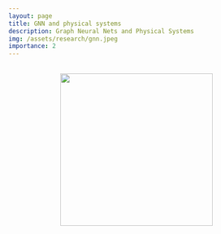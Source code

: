 ```yaml
---
layout: page
title: GNN and physical systems
description: Graph Neural Nets and Physical Systems
img: /assets/research/gnn.jpeg
importance: 2
---
```





<br>
<div class="row mt-3" style="text-align:center;">
    <div class="col-sm mt-3 mt-md-0">
        <img class="img-fluid rounded z-depth-1" width="300" src="{{ site.baseurl }}/assets/research/gnn.jpeg">
    </div>
</div>
<br>


